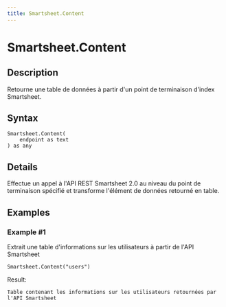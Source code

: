 ```yaml
---
title: Smartsheet.Content
---
```


# Smartsheet.Content


## Description

Retourne une table de données à partir d&#39;un point de terminaison d&#39;index Smartsheet.


## Syntax

```powerquery
Smartsheet.Content(
    endpoint as text
) as any
```


## Details

Effectue un appel à l'API REST Smartsheet 2.0 au niveau du point de terminaison spécifié et transforme l'élément de données retourné en table.


## Examples

### Example #1 
Extrait une table d&#39;informations sur les utilisateurs à partir de l&#39;API Smartsheet
```powerquery
Smartsheet.Content("users")
```

Result: 
```powerquery
Table contenant les informations sur les utilisateurs retournées par l'API Smartsheet
```




